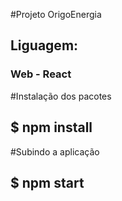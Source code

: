 #Projeto OrigoEnergia

## Liguagem:
### Web - React

#Instalação dos pacotes
## $ npm install

#Subindo a aplicação
## $ npm start


